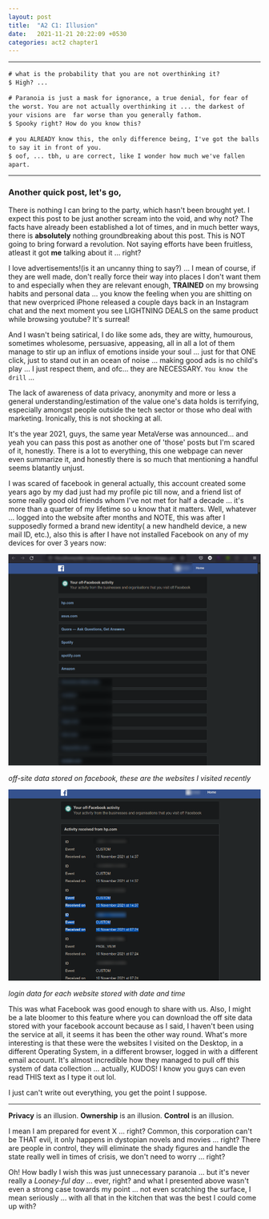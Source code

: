 ```yaml
---
layout: post
title:  "A2 C1: Illusion"
date:   2021-11-21 20:22:09 +0530
categories: act2 chapter1
---
```


---
`# what is the probability that you are not overthinking it?`   
`$ High? ...`

`# Paranoia is just a mask for ignorance, a true denial, for fear of the worst. You are not actually overthinking it ... the darkest of your visions are  far worse than you generally fathom.`    
`$ Spooky right? How do you know this?`

`# you ALREADY know this, the only difference being, I've got the balls to say it in front of you.`  	
`$ oof, ... tbh, u are correct, like I wonder how much we've fallen apart.`

---
### Another quick post, let's go,

There is nothing I can bring to the party, which hasn't been brought yet. I expect this post to be just another scream into the void, and why not? The facts have already been established a lot of times, and in much better ways, there is **absolutely** nothing groundbreaking about this post. This is NOT going to bring forward a revolution. Not saying efforts have been fruitless, atleast it got **me** talking about it ... right? 

I love advertisements!(is it an uncanny thing to say?) ... I mean of course, if they are well made, don't really force their way into places I don't want them to and especially when they are relevant enough, **TRAINED** on my browsing habits and personal data ... you know the feeling when you are shitting on that new overpriced iPhone released a couple days back in an Instagram chat and the next moment you see LIGHTNING DEALS on the same product while browsing youtube? It's surreal! 

And I wasn't being satirical, I do like some ads, they are witty, humourous, sometimes wholesome, persuasive, appeasing, all in all a lot of them manage to stir up an influx of emotions inside your soul ... just for that ONE click, just to stand out in an ocean of noise ... making good ads is no child's play ... I just respect them, and ofc... they are NECESSARY. `You know the drill` ... 

The lack of awareness of data privacy, anonymity and more or less a general understanding/estimation of the value one's data holds is terrifying, especially amongst people outside the tech sector or those who deal with marketing. Ironically, this is not shocking at all. 

It's the year 2021, guys, the same year MetaVerse was announced... and yeah you can pass this post as another one of 'those' posts but I'm scared of it, honestly. There is a lot to everything, this one webpage can never even summarize it, and honestly there is so much that mentioning a handful seems blatantly unjust.

I was scared of facebook in general actually, this account created some years ago by my dad just had my profile pic till now, and a friend list of some really good old friends whom I've not met for half a decade ... it's more than a quarter of my lifetime so u know that it matters. Well, whatever ... logged into the website after months and NOTE, this was after I supposedly formed a brand new identity( a new handheld device, a new mail ID, etc.), also this is after I have not installed Facebook on any of  my devices for over 3 years now:

!["Off-site data" stored on Facebook](/assets/images/index.png)

*off-site data stored on facebook, these are the websites I visited recently*



![Data for each site login](/assets/images/index2.png)

*login data for each website stored with date and time*

This was what Facebook was good enough to share with us. Also, I might be a late bloomer to this feature where you can download the off site data stored with your facebook account because as I said, I haven't been using the service at all, it seems it has been the other way round. What's more interesting is that these were the websites I visited on the Desktop, in a different Operating System, in a different browser, logged in with a different email account. It's almost incredible how they managed to pull off this system of data collection ... actually, KUDOS! I know you guys can even read THIS text as I type it out lol.

I just can't write out everything, you get the point I suppose. 

---
**Privacy** is an illusion. **Ownership** is an illusion. **Control** is an illusion.

I mean I am prepared for event X ... right? Common, this corporation can't be THAT evil, it only happens in dystopian novels and movies ... right? There are people in control, they will eliminate the shady figures and handle the state really well in times of crisis, we don't need to worry ... right? 

Oh! How badly I wish this was just unnecessary paranoia ... but it's never really a *Looney-ful day* ... ever, right? and what I presented above wasn't even a strong case towards my point ... not even scratching the surface, I mean seriously ... with all that in the kitchen that was the best I could come up with?


 

 
